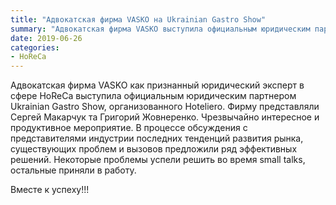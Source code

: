 ```yaml
---
title: "Адвокатская фирма VASKO на Ukrainian Gastro Show"
summary: "Адвокатская фирма VASKO выступила официальным юридическим партнером Ukrainian Gastro Show"
date: 2019-06-26
categories:
- HoReCa
---
```


Адвокатская фирма VASKO как признанный юридический эксперт в сфере HoReCa выступила официальным юридическим партнером Ukrainian Gastro Show, организованного Hoteliero. Фирму представляли Сергей Макарчук та Григорий Жовнеренко. Чрезвычайно интересное и продуктивное мероприятие. В процессе обсуждения с представителями индустрии последних тенденций развития рынка, существующих проблем и вызовов предложили ряд эффективных решений. Некоторые проблемы успели решить во время small talks, остальные приняли в работу.

Вместе к успеху!!!